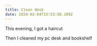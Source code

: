```yaml
---
title: Clean desk
date: 2024-02-04T15:53:56.109Z
---
```


This evening, I got a haircut

Then I cleaned my pc desk and bookshelf
